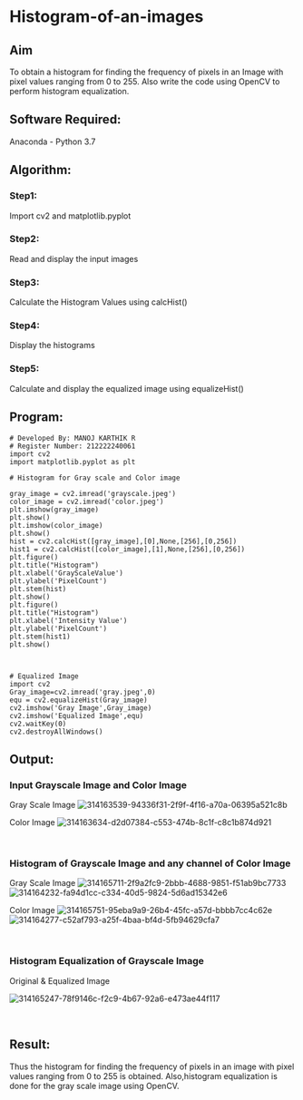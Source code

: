 # Histogram-of-an-images
## Aim
To obtain a histogram for finding the frequency of pixels in an Image with pixel values ranging from 0 to 255. Also write the code using OpenCV to perform histogram equalization.

## Software Required:
Anaconda - Python 3.7

## Algorithm:
### Step1:
Import cv2 and matplotlib.pyplot
<br>

### Step2:
Read and display the input images
<br>

### Step3:
Calculate the Histogram Values using calcHist()
<br>

### Step4:
Display the histograms
<br>

### Step5:
Calculate and display the equalized image using equalizeHist()
<br>

## Program:
```
# Developed By: MANOJ KARTHIK R
# Register Number: 212222240061
import cv2
import matplotlib.pyplot as plt

# Histogram for Gray scale and Color image
 
gray_image = cv2.imread('grayscale.jpeg')
color_image = cv2.imread('color.jpeg')
plt.imshow(gray_image)
plt.show()
plt.imshow(color_image)
plt.show()
hist = cv2.calcHist([gray_image],[0],None,[256],[0,256])
hist1 = cv2.calcHist([color_image],[1],None,[256],[0,256])
plt.figure()
plt.title("Histogram")
plt.xlabel('GrayScaleValue')
plt.ylabel('PixelCount')
plt.stem(hist)
plt.show()
plt.figure()
plt.title("Histogram")
plt.xlabel('Intensity Value')
plt.ylabel('PixelCount')
plt.stem(hist1)
plt.show()



# Equalized Image
import cv2
Gray_image=cv2.imread('gray.jpeg',0)
equ = cv2.equalizeHist(Gray_image)
cv2.imshow('Gray Image',Gray_image)
cv2.imshow('Equalized Image',equ)
cv2.waitKey(0)
cv2.destroyAllWindows()

```
## Output:
### Input Grayscale Image and Color Image
Gray Scale Image
![314163539-94336f31-2f9f-4f16-a70a-06395a521c8b](https://github.com/Manojrathinavelu/Histogram-of-an-images/assets/119560395/8bf30e95-c54f-47f6-af10-dd31e17de306)



Color Image
![314163634-d2d07384-c553-474b-8c1f-c8c1b874d921](https://github.com/Manojrathinavelu/Histogram-of-an-images/assets/119560395/728b1742-5c60-4d78-8dce-5af1c554a7dc)



<br>

### Histogram of Grayscale Image and any channel of Color Image

Gray Scale Image
![314165711-2f9a2fc9-2bbb-4688-9851-f51ab9bc7733](https://github.com/Manojrathinavelu/Histogram-of-an-images/assets/119560395/dc643bd5-18ca-4591-96a5-1ec4adb3b050)
![314164232-fa94d1cc-c334-40d5-9824-5d6ad15342e6](https://github.com/Manojrathinavelu/Histogram-of-an-images/assets/119560395/576dfb5e-8987-4b5d-8369-cba39919168e)


Color Image
![314165751-95eba9a9-26b4-45fc-a57d-bbbb7cc4c62e](https://github.com/Manojrathinavelu/Histogram-of-an-images/assets/119560395/d9075655-eaea-42b4-8fb1-3a5773f8fd61)
![314164277-c52af793-a25f-4baa-bf4d-5fb94629cfa7](https://github.com/Manojrathinavelu/Histogram-of-an-images/assets/119560395/c433dfab-68a7-429b-8b9d-3863c892983d)


<br>

### Histogram Equalization of Grayscale Image

Original  & Equalized Image

![314165247-78f9146c-f2c9-4b67-92a6-e473ae44f117](https://github.com/Manojrathinavelu/Histogram-of-an-images/assets/119560395/476fbb6a-e6d8-488e-9203-35fdfefeddb6)

<br>

## Result: 
Thus the histogram for finding the frequency of pixels in an image with pixel values ranging from 0 to 255 is obtained. Also,histogram equalization is done for the gray scale image using OpenCV.
